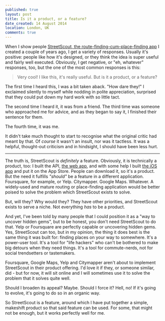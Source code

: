 ```yaml
---
published: true
layout: post
title: Is it a product, or a feature?
date_created: 14 August 2014
location: London, UK
comments: true
---
```


When I show people [StreetScout, the route-finding-cum-place-finding app](https://streetscout.io) I created a couple of years ago, I get a variety of responses. Usually it's positive: people like how it's designed, or they think the idea is super useful and fairly well executed. Obviously, I get negative, or "eh, whatever" responses, too, but the one of the most common responses is this:

> Very cool! I like this, it's really useful. But is it a product, or a feature?

The first time I heard this, I was a bit taken aback. "How dare they!" I exclaimed silently to myself while nodding in polite appreciation, surprised that they could put down my hard work with so little tact.

The second time I heard it, it was from a friend. The third time was someone who approached me for advice, and as they began to say it, I finished their sentence for them.

The fourth time, it was me.

It didn't take much thought to start to recognise what the original critic had meant by that. Of *course* it wasn't an insult, nor was it tactless. It was a helpful, thought-out criticism and in hindsight, I should have been less hurt.

---

The truth is, StreetScout is *definitely* a feature. Obviously, it is technically a product, too: I built the API, [the web app](https://streetscout.io), and with some help I built [the iOS app](http://streetscoutapp.com) and put it on the App Store. People can download it, so it's a product. But the need it fulfills *"should"* be a feature in a different application. Foursquare, for example, or Yelp. Citymapper. Google Maps. Whatever. A widely-used and mature routing or place-finding application would be better poised to solve the problem which StreetScout exists to solve.

But, will they? Why would they? They have other priorities, and StreetScout exists to serve a niche. Not everything *has* to be a product.

And yet, I've been told by many people that I could position it as a "way to uncover hidden gems", but to be honest, you don't need StreetScout to do that. Yelp or Foursquare are perfectly capable or uncovering hidden gems. Yes, StreetScout can too, but in my opinion, the thing it does best is the same thing it was built for: finding places on your way to somewhere. It's a power-user tool. It's a tool for "life hackers" who can't be bothered to make big detours when they need things. It's a tool for commute-nerds, not for social trendsetters or tastemakers.

Foursquare, Google Maps, Yelp and Citymapper aren't about to implement StreetScout in their product offering. I'd love it if they, or someone similar, did - but for now, it will sit online and I will sometimes use it to solve the problem that it solves quite well.

Should I broaden its appeal? Maybe. Should I force it? Hell, no! If it's going to evolve, it's going to do so in an organic way.

So StreetScout is a feature, around which I have put together a simple, makeshift product so that said feature can be used. For some, that might not be enough, but it works perfectly well for me.
